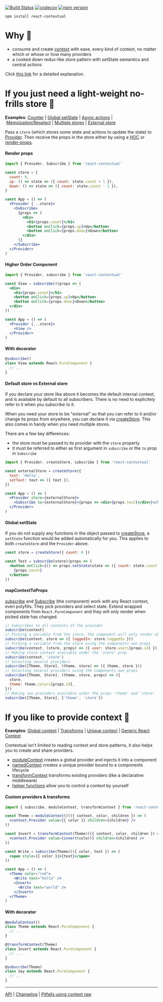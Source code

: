 [![Build Status](https://travis-ci.org/drcmda/react-contextual.svg?branch=master)](https://travis-ci.org/drcmda/react-contextual) [![codecov](https://codecov.io/gh/drcmda/react-contextual/branch/master/graph/badge.svg)](https://codecov.io/gh/drcmda/react-contextual) [![npm version](https://badge.fury.io/js/react-contextual.svg)](https://badge.fury.io/js/react-contextual)

    npm install react-contextual

# Why 🤔

* consume and create [context](https://reactjs.org/blog/2018/03/29/react-v-16-3.html#official-context-api) with ease, every kind of context, no matter which or whose or how many providers
* a cooked down redux-like store pattern with setState semantics and central actions

Click [this link](https://github.com/drcmda/react-contextual/blob/master/PITFALLS.md) for a detailed explanation.

# If you just need a light-weight no-frills store 🎰

<b>Examples</b>: [Counter](https://codesandbox.io/embed/3vo9164z25) | [Global setState](https://codesandbox.io/embed/01l8z634qn) | [Async actions](https://codesandbox.io/embed/lxly45lvkl) | [Memoization/Reselect](https://codesandbox.io/embed/yvx9my007z) | [Multiple stores](https://codesandbox.io/embed/0o8pj1jz7v) | [External store](https://codesandbox.io/embed/jzwv46729y)

Pass a `store` (which stores some state and actions to update the state) to [Provider](https://github.com/drcmda/react-contextual/blob/master/API.md#provider). Then receive the props in the store either by using a [HOC](https://github.com/drcmda/react-contextual/blob/master/API.md#subscribe) or [render-props](https://github.com/drcmda/react-contextual/blob/master/API.md#subscribe-as-a-component).

#### Render props

```jsx
import { Provider, Subscribe } from 'react-contextual'

const store = {
  count: 0,
  up: () => state => ({ count: state.count + 1 }),
  down: () => state => ({ count: state.count - 1 }),
}

const App = () => (
  <Provider {...store}>
    <Subscribe>
      {props => (
        <div>
          <h1>{props.count}</h1>
          <button onClick={props.up}>Up</button>
          <button onClick={props.down}>Down</button>
        </div>
      )}
    </Subscribe>
  </Provider>
)
```

#### Higher Order Component

```jsx
import { Provider, subscribe } from 'react-contextual'

const View = subscribe()(props => (
  <div>
    <h1>{props.count}</h1>
    <button onClick={props.up}>Up</button>
    <button onClick={props.down}>Down</button>
  </div>
))

const App = () => (
  <Provider {...store}>
    <View />
  </Provider>
)
```

#### With decorator

```jsx
@subscribe()
class View extends React.PureComponent {
  // ...
}
```

#### Default store vs External store

If you declare your store like above it becomes the default internal context, and is available by default to all subscribers. There is no need to explicitely refer to it when you subscribe to it.

When you need your store to be "external" so that you can refer to it and/or change its props from anywhere, you can declare it via [createStore](https://github.com/drcmda/react-contextual/blob/master/API.md#createstore). This also comes in handy when you need multiple stores.

There are a few key differences:

* the store must be passed to its provider with the `store` property
* it must be referred to either as first argument in `subscribe` or the `to` prop in `Subscribe`

```jsx
import { Provider, createStore, subscribe } from 'react-contextual'

const externalStore = createStore({
  text: 'Hello',
  setText: text => ({ text }),
})

const App = () => (
  <Provider store={externalStore}>
    <Subscribe to={externalStore}>{props => <div>{props.text}</div>}</Subscribe>
  </Provider>
)
```

#### Global setState

If you do not supply any functions in the object passed to [createStore](https://github.com/drcmda/react-contextual/blob/master/API.md#createstore), a `setState` function would be added automatically for you. This applies to both `createStore` and the `Provider` above.

```jsx
const store = createStore({ count: 0 })

const Test = subscribe(store)(props => (
  <button onClick={() => props.setState(state => ({ count: state.count + 1 }))}>
    {props.count}
  </button>
))
```

#### mapContextToProps

[subscribe](https://github.com/drcmda/react-contextual/blob/master/API.md#subscribe) and [Subscribe](https://github.com/drcmda/react-contextual/blob/master/API.md#subscribe-as-a-component) (the component) work with any React context, even polyfills. They pick providers and select state. Extend wrapped components from `React.PureComponent` and they will only render when picked state has changed.

```jsx
// Subscribes to all contents of the provider
subscribe(context)
// Picking a variable from the store, the component will only render when it changes ...
subscribe(context, store => ({ loggedIn: store.loggedIn }))
// Picking a variable from the store using the components own props
subscribe(context, (store, props) => ({ user: store.users[props.id] }))
// Making store context available under the 'store' prop
subscribe(context, 'store')
// Selecting several providers
subscribe([Theme, Store], (theme, store) => ({ theme, store }))
// Selecting several providers using the components own props
subscribe([Theme, Store], (theme, store, props) => ({
  store,
  theme: theme.colors[props.id],
}))
// Making two providers available under the props 'theme' and 'store'
subscribe([Theme, Store], ['theme', 'store'])
```

# If you like to provide context 🚀

<b>Examples</b>: [Global context](https://codesandbox.io/embed/v8pn13nq77) | [Transforms](https://codesandbox.io/embed/mjv84k1kn9) | [Unique context](https://codesandbox.io/embed/ox405qqopy) | [Generic React Context](https://codesandbox.io/embed/55wp11lv4)

Contextual isn't limited to reading context and store patterns, it also helps you to create and share providers.

* [moduleContext](https://github.com/drcmda/react-contextual/blob/master/API.md#modulecontext) creates a global provider and injects it into a component
* [namedContext](https://github.com/drcmda/react-contextual/blob/master/API.md#namedcontext) creates a unique provider bound to a components lifecycle
* [transformContext](https://github.com/drcmda/react-contextual/blob/master/API.md#transformcontext) transforms existing providers (like a declarative middleware)
* [helper functions](https://github.com/drcmda/react-contextual/blob/master/API.md#imperative-context-handling) allow you to control a context by yourself

#### Custom providers & transforms

```jsx
import { subscribe, moduleContext, transformContext } from 'react-contextual'

const Theme = moduleContext()(({ context, color, children }) => (
  <context.Provider value={{ color }} children={children} />
))

const Invert = transformContext(Theme)(({ context, color, children }) => (
  <context.Provider value={invert(color)} children={children} />
))

const Write = subscribe(Theme)(({ color, text }) => (
  <span style={{ color }}>{text}</span>
))

const App = () => (
  <Theme color="red">
    <Write text="hello" />
    <Invert>
      <Write text="world" />
    </Invert>
  </Theme>
)
```

#### With decorator

```jsx
@moduleContext()
class Theme extends React.PureComponent {
  // ...
}

@transformContext(Theme)
class Invert extends React.PureComponent {
  // ...
}

@subscribe(Theme)
class Say extends React.PureComponent {
  // ...
}
```

---

[API](https://github.com/drcmda/react-contextual/blob/master/API.md) | [Changelog](https://github.com/drcmda/react-contextual/blob/master/CHANGELOG.md) | [Pitfalls using context raw](https://github.com/drcmda/react-contextual/blob/master/PITFALLS.md)
